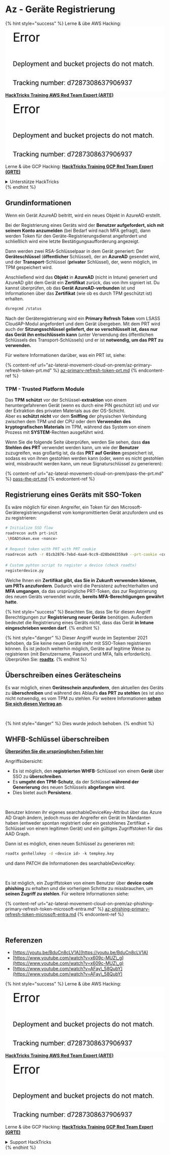 # Az - Geräte Registrierung

{% hint style="success" %}
Lerne & übe AWS Hacking:<img src="../../.gitbook/assets/image (1) (1).png" alt="" data-size="line">[**HackTricks Training AWS Red Team Expert (ARTE)**](https://training.hacktricks.xyz/courses/arte)<img src="../../.gitbook/assets/image (1) (1).png" alt="" data-size="line">\
Lerne & übe GCP Hacking: <img src="../../.gitbook/assets/image (2).png" alt="" data-size="line">[**HackTricks Training GCP Red Team Expert (GRTE)**<img src="../../.gitbook/assets/image (2).png" alt="" data-size="line">](https://training.hacktricks.xyz/courses/grte)

<details>

<summary>Unterstütze HackTricks</summary>

* Überprüfe die [**Abonnementpläne**](https://github.com/sponsors/carlospolop)!
* **Tritt der** 💬 [**Discord-Gruppe**](https://discord.gg/hRep4RUj7f) oder der [**Telegram-Gruppe**](https://t.me/peass) bei oder **folge** uns auf **Twitter** 🐦 [**@hacktricks\_live**](https://twitter.com/hacktricks\_live)**.**
* **Teile Hacking-Tricks, indem du PRs zu den** [**HackTricks**](https://github.com/carlospolop/hacktricks) und [**HackTricks Cloud**](https://github.com/carlospolop/hacktricks-cloud) GitHub-Repos einreichst.

</details>
{% endhint %}

## Grundinformationen

Wenn ein Gerät AzureAD beitritt, wird ein neues Objekt in AzureAD erstellt.

Bei der Registrierung eines Geräts wird der **Benutzer aufgefordert, sich mit seinem Konto anzumelden** (bei Bedarf wird nach MFA gefragt), dann werden Token für den Geräte-Registrierungsdienst angefordert und schließlich wird eine letzte Bestätigungsaufforderung angezeigt.

Dann werden zwei RSA-Schlüsselpaar in dem Gerät generiert: Der **Geräteschlüssel** (**öffentlicher** Schlüssel), der an **AzureAD** gesendet wird, und der **Transport**-Schlüssel (**privater** Schlüssel), der, wenn möglich, im TPM gespeichert wird.

Anschließend wird das **Objekt** in **AzureAD** (nicht in Intune) generiert und AzureAD gibt dem Gerät ein **Zertifikat** zurück, das von ihm signiert ist. Du kannst überprüfen, ob das **Gerät AzureAD-verbunden** ist und Informationen über das **Zertifikat** (wie ob es durch TPM geschützt ist) erhalten.
```bash
dsregcmd /status
```
Nach der Geräteregistrierung wird ein **Primary Refresh Token** vom LSASS CloudAP-Modul angefordert und dem Gerät übergeben. Mit dem PRT wird auch der **Sitzungsschlüssel geliefert, der so verschlüsselt ist, dass nur das Gerät ihn entschlüsseln kann** (unter Verwendung des öffentlichen Schlüssels des Transport-Schlüssels) und er ist **notwendig, um das PRT zu verwenden.**

Für weitere Informationen darüber, was ein PRT ist, siehe:

{% content-ref url="az-lateral-movement-cloud-on-prem/az-primary-refresh-token-prt.md" %}
[az-primary-refresh-token-prt.md](az-lateral-movement-cloud-on-prem/az-primary-refresh-token-prt.md)
{% endcontent-ref %}

### TPM - Trusted Platform Module

Das **TPM** **schützt** vor der Schlüssel-**extraktion** von einem heruntergefahrenen Gerät (wenn es durch eine PIN geschützt ist) und vor der Extraktion des privaten Materials aus der OS-Schicht.\
Aber es **schützt nicht** vor dem **Sniffing** der physischen Verbindung zwischen dem TPM und der CPU oder dem **Verwenden des kryptografischen Materials** im TPM, während das System von einem Prozess mit **SYSTEM**-Rechten ausgeführt wird.

Wenn Sie die folgende Seite überprüfen, werden Sie sehen, dass **das Stehlen des PRT** verwendet werden kann, um wie der **Benutzer** zuzugreifen, was großartig ist, da das **PRT auf Geräten** gespeichert ist, sodass es von ihnen gestohlen werden kann (oder, wenn es nicht gestohlen wird, missbraucht werden kann, um neue Signaturschlüssel zu generieren):

{% content-ref url="az-lateral-movement-cloud-on-prem/pass-the-prt.md" %}
[pass-the-prt.md](az-lateral-movement-cloud-on-prem/pass-the-prt.md)
{% endcontent-ref %}

## Registrierung eines Geräts mit SSO-Token

Es wäre möglich für einen Angreifer, ein Token für den Microsoft-Geräteregistrierungsdienst vom kompromittierten Gerät anzufordern und es zu registrieren:
```bash
# Initialize SSO flow
roadrecon auth prt-init
.\ROADtoken.exe <nonce>

# Request token with PRT with PRT cookie
roadrecon auth -r 01cb2876-7ebd-4aa4-9cc9-d28bd4d359a9 --prt-cookie <cookie>

# Custom pyhton script to register a device (check roadtx)
registerdevice.py
```
Welche Ihnen ein **Zertifikat gibt, das Sie in Zukunft verwenden können, um PRTs anzufordern**. Dadurch wird die Persistenz aufrechterhalten und **MFA umgangen**, da das ursprüngliche PRT-Token, das zur Registrierung des neuen Geräts verwendet wurde, **bereits MFA-Berechtigungen gewährt hatte**.

{% hint style="success" %}
Beachten Sie, dass Sie für diesen Angriff Berechtigungen zur **Registrierung neuer Geräte** benötigen. Außerdem bedeutet die Registrierung eines Geräts nicht, dass das Gerät **in Intune eingeschrieben werden darf**.
{% endhint %}

{% hint style="danger" %}
Dieser Angriff wurde im September 2021 behoben, da Sie keine neuen Geräte mehr mit SSO-Token registrieren können. Es ist jedoch weiterhin möglich, Geräte auf legitime Weise zu registrieren (mit Benutzername, Passwort und MFA, falls erforderlich). Überprüfen Sie: [**roadtx**](https://github.com/carlospolop/hacktricks-cloud/blob/master/pentesting-cloud/azure-security/az-lateral-movement-cloud-on-prem/az-roadtx-authentication.md).
{% endhint %}

## Überschreiben eines Gerätescheins

Es war möglich, einen **Geräteschein anzufordern**, den aktuellen des Geräts zu **überschreiben** und während des Ablaufs **das PRT zu stehlen** (es ist also nicht notwendig, es vom TPM zu stehlen. Für weitere Informationen [**sehen Sie sich diesen Vortrag an**](https://youtu.be/BduCn8cLV1A).

<figure><img src="../../.gitbook/assets/image (32).png" alt=""><figcaption></figcaption></figure>

{% hint style="danger" %}
Dies wurde jedoch behoben.
{% endhint %}

## WHFB-Schlüssel überschreiben

[**Überprüfen Sie die ursprünglichen Folien hier**](https://dirkjanm.io/assets/raw/Windows%20Hello%20from%20the%20other%20side\_nsec\_v1.0.pdf)

Angriffsübersicht:

* Es ist möglich, den **registrierten WHFB**-Schlüssel von einem **Gerät** über SSO zu **überschreiben**.
* Es **umgeht den TPM-Schutz**, da der Schlüssel **während der Generierung** des neuen Schlüssels **abgefangen** wird.
* Dies bietet auch **Persistenz**.

<figure><img src="../../.gitbook/assets/image (34).png" alt=""><figcaption></figcaption></figure>

Benutzer können ihr eigenes searchableDeviceKey-Attribut über das Azure AD Graph ändern, jedoch muss der Angreifer ein Gerät im Mandanten haben (entweder spontan registriert oder ein gestohlenes Zertifikat + Schlüssel von einem legitimen Gerät) und ein gültiges Zugriffstoken für das AAD Graph.

Dann ist es möglich, einen neuen Schlüssel zu generieren mit:
```bash
roadtx genhellokey -d <device id> -k tempkey.key
```
und dann PATCH die Informationen des searchableDeviceKey:

<figure><img src="../../.gitbook/assets/image (36).png" alt=""><figcaption></figcaption></figure>

Es ist möglich, ein Zugriffstoken von einem Benutzer über **device code phishing** zu erhalten und die vorherigen Schritte zu missbrauchen, um **seinen Zugriff zu stehlen**. Für weitere Informationen siehe:

{% content-ref url="az-lateral-movement-cloud-on-prem/az-phishing-primary-refresh-token-microsoft-entra.md" %}
[az-phishing-primary-refresh-token-microsoft-entra.md](az-lateral-movement-cloud-on-prem/az-phishing-primary-refresh-token-microsoft-entra.md)
{% endcontent-ref %}

<figure><img src="../../.gitbook/assets/image (37).png" alt=""><figcaption></figcaption></figure>

## Referenzen

* [https://youtu.be/BduCn8cLV1A](https://youtu.be/BduCn8cLV1A)
* [https://www.youtube.com/watch?v=x609c-MUZ\_g](https://www.youtube.com/watch?v=x609c-MUZ\_g)
* [https://www.youtube.com/watch?v=AFay\_58QubY](https://www.youtube.com/watch?v=AFay\_58QubY)

{% hint style="success" %}
Lerne & übe AWS Hacking:<img src="../../.gitbook/assets/image (1) (1).png" alt="" data-size="line">[**HackTricks Training AWS Red Team Expert (ARTE)**](https://training.hacktricks.xyz/courses/arte)<img src="../../.gitbook/assets/image (1) (1).png" alt="" data-size="line">\
Lerne & übe GCP Hacking: <img src="../../.gitbook/assets/image (2).png" alt="" data-size="line">[**HackTricks Training GCP Red Team Expert (GRTE)**<img src="../../.gitbook/assets/image (2).png" alt="" data-size="line">](https://training.hacktricks.xyz/courses/grte)

<details>

<summary>Support HackTricks</summary>

* Überprüfe die [**Abonnementpläne**](https://github.com/sponsors/carlospolop)!
* **Tritt der** 💬 [**Discord-Gruppe**](https://discord.gg/hRep4RUj7f) oder der [**Telegram-Gruppe**](https://t.me/peass) bei oder **folge** uns auf **Twitter** 🐦 [**@hacktricks\_live**](https://twitter.com/hacktricks\_live)**.**
* **Teile Hacking-Tricks, indem du PRs zu den** [**HackTricks**](https://github.com/carlospolop/hacktricks) und [**HackTricks Cloud**](https://github.com/carlospolop/hacktricks-cloud) GitHub-Repos einreichst.

</details>
{% endhint %}
